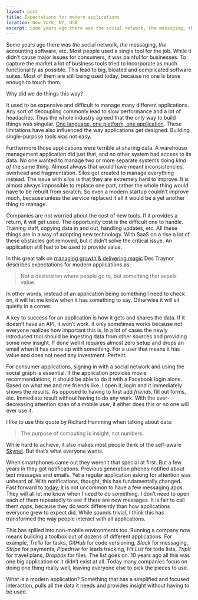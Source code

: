 ```yaml
---
layout: post
title: Expectations for modern applications
location: New York, NY, USA
excerpt: Some years ago there was the social network, the messaging, the accounting software, etc. Most people used a single tool for the job. While it didn’t cause major issues for consumers, it was painful for businesses. To capture the market a lot of business tools tried to incorporate as much functionality as possible. This lead to big, bloated and complicated software suites. Most of them are still being used today, because no one is brave enough to touch them.
---
```


Some years ago there was *the* social network, *the* messaging, *the* accounting software, etc. Most people used a single tool for the job. While it didn’t cause major issues for consumers, it was painful for businesses. To capture the market a lot of business tools tried to incorporate as much functionality as possible. This lead to big, bloated and complicated software suites. Most of them are still being used today, because no one is brave enough to touch them.

Why did we do things this way?

It used to be expensive and difficult to manage many different applications. Any sort of decoupling commonly lead to slow performance and a lot of headaches. Thus the whole industry agreed that the only way to build things was singular. [One language, one platform, one application](/blog/beyond-the-php-mountain.html). These limitations have also influenced the way applications get designed. Building single-purpose tools was not easy.

Furthermore those applications were terrible at sharing data. A warehouse management application did just that, and no other system had access to its data. No one wanted to manage two or more separate systems doing *kind of* the same thing. Almost always that would have meant inconsistencies, overhead and fragmentation. Silos got created to manage everything instead. The issue with silos is that they are extremely hard to improve. It is almost always impossible to replace one part, rather the whole thing would have to be rebuilt from scratch. So even a modern startup couldn’t improve much, because unless the service replaced it all it would be a yet another thing to manage.

Companies are not worried about the cost of new tools. If it provides a return, it will get used. The opportunity cost is the difficult one to handle. Training staff, copying data in and out, handling updates, etc. All these things are in a way of adopting new technology. With SaaS on a rise a lot of these obstacles got removed, but it didn’t solve the critical issue. An application still had to be *used* to provide value.

In this great talk on [managing growth & delivering magic](http://thisweekinstartups.com/launch-incubator-des-traynor/) Des Traynor describes expectations for modern applications as:

> Not a destination where people go to, but something that expels value.

In other words, instead of an application being something I need to check on, it will let me know when it has something to say. Otherwise it will sit quietly in a corner.

A key to success for an application is how it gets and shares the data. If it doesn’t have an API, it won’t work. It only sometimes works because not everyone realizes how important this is. In a lot of cases the newly introduced tool should be ingesting data from other sources and providing some new insight. If done well it requires almost zero setup and drops an email when it has came up with something. For a user that means it has value and does not need any investment. Perfect.

For consumer applications, signing in with a social network and using the social graph is essential. If the application provides movie recommendations, it should be able to do it with a Facebook login alone. Based on what me and me friends like. I open it, login and it immediately shows the results. As opposed to having to first add *friends*, fill out forms, etc. Immediate result without having to do any work. With the ever-decreasing attention span of a mobile user, it either does this or no one will ever use it.

I like to use this quote by Richard Hamming when talking about data:

> The purpose of computing is insight, not numbers.

While hard to achieve, it also makes most people think of the self-aware [Skynet](http://en.wikipedia.org/wiki/Skynet_%28Terminator%29). But that’s what everyone wants.

When smartphones came out they weren’t that special at first. But a few years in they got notifications. Previous generation phones notified about text messages and emails. Yet a regular application asking for attention was unheard of. With notifications, thought, this has fundamentally changed. Fast forward to [today](http://ben-evans.com/benedictevans/2014/11/20/time-for-new-questions-in-mobile), it is not uncommon to have a few messaging apps. They will all let me know when I need to do something. I don’t need to open each of them repeatedly to see if there are new messages. It is fair to call them *apps*, because they do work differently than how applications everyone grew to expect did. While sounds trivial, I think this has transformed the way people interact with all applications.

This has spilled into non-mobile environments too. Running a company now means building a toolbox out of dozens of different applications. For example, *Trello* for tasks, *GitHub* for code versioning, *Slack* for messaging, *Stripe* for payments, *Pipedrive* for leads tracking, *Hit List* for todo lists, *TripIt* for travel plans, *Dropbox* for files. The list goes on. 10 years ago all this was one big application or it didn’t exist at all. Today many companies focus on doing one thing really well, leaving everyone else to pick the pieces to use.

What is a modern application? Something that has a simplified and focused interaction, pulls all the data it needs and provides insight without having to be used.
